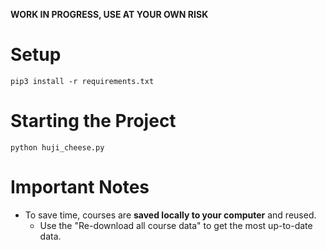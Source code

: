 **WORK IN PROGRESS, USE AT YOUR OWN RISK**

Setup
========
`pip3 install -r requirements.txt`

Starting the Project
===================
`python huji_cheese.py`


Important Notes
===============
* To save time, courses are **saved locally to your computer** and reused. 
  * Use the "Re-download all course data" to get the most up-to-date data. 